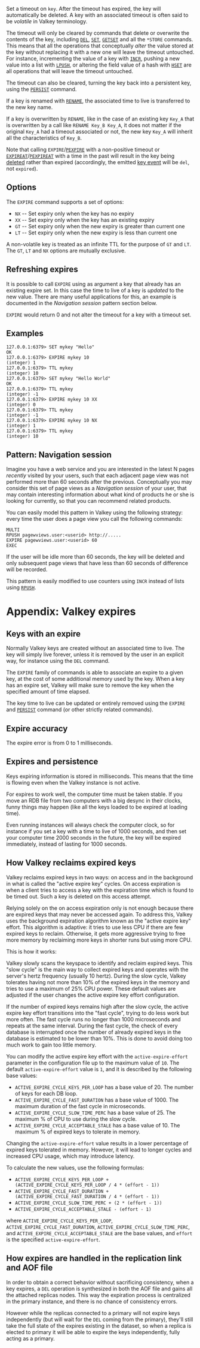 Set a timeout on `key`.
After the timeout has expired, the key will automatically be deleted.
A key with an associated timeout is often said to be _volatile_ in Valkey
terminology.

The timeout will only be cleared by commands that delete or overwrite the
contents of the key, including [`DEL`](del.md), [`SET`](set.md), [`GETSET`](getset.md) and all the `*STORE`
commands.
This means that all the operations that conceptually _alter_ the value stored at
the key without replacing it with a new one will leave the timeout untouched.
For instance, incrementing the value of a key with [`INCR`](incr.md), pushing a new value
into a list with [`LPUSH`](lpush.md), or altering the field value of a hash with [`HSET`](hset.md) are
all operations that will leave the timeout untouched.

The timeout can also be cleared, turning the key back into a persistent key,
using the [`PERSIST`](persist.md) command.

If a key is renamed with [`RENAME`](rename.md), the associated time to live is transferred to
the new key name.

If a key is overwritten by `RENAME`, like in the case of an existing key `Key_A`
that is overwritten by a call like `RENAME Key_B Key_A`, it does not matter if
the original `Key_A` had a timeout associated or not, the new key `Key_A` will
inherit all the characteristics of `Key_B`.

Note that calling `EXPIRE`/[`PEXPIRE`](pexpire.md) with a non-positive timeout or
[`EXPIREAT`](expireat.md)/[`PEXPIREAT`](pexpireat.md) with a time in the past will result in the key being
[deleted][del] rather than expired (accordingly, the emitted [key event][ntf]
will be `del`, not `expired`).

[del]: del.md
[ntf]: ../topics/notifications.md

## Options

The `EXPIRE` command supports a set of options:

* `NX` -- Set expiry only when the key has no expiry
* `XX` -- Set expiry only when the key has an existing expiry
* `GT` -- Set expiry only when the new expiry is greater than current one
* `LT` -- Set expiry only when the new expiry is less than current one

A non-volatile key is treated as an infinite TTL for the purpose of `GT` and `LT`.
The `GT`, `LT` and `NX` options are mutually exclusive.

## Refreshing expires

It is possible to call `EXPIRE` using as argument a key that already has an
existing expire set.
In this case the time to live of a key is _updated_ to the new value.
There are many useful applications for this, an example is documented in the
_Navigation session_ pattern section below.

`EXPIRE` would return 0 and not alter the timeout for a key with a timeout set.

## Examples

```
127.0.0.1:6379> SET mykey "Hello"
OK
127.0.0.1:6379> EXPIRE mykey 10
(integer) 1
127.0.0.1:6379> TTL mykey
(integer) 10
127.0.0.1:6379> SET mykey "Hello World"
OK
127.0.0.1:6379> TTL mykey
(integer) -1
127.0.0.1:6379> EXPIRE mykey 10 XX
(integer) 0
127.0.0.1:6379> TTL mykey
(integer) -1
127.0.0.1:6379> EXPIRE mykey 10 NX
(integer) 1
127.0.0.1:6379> TTL mykey
(integer) 10
```

## Pattern: Navigation session

Imagine you have a web service and you are interested in the latest N pages
_recently_ visited by your users, such that each adjacent page view was not
performed more than 60 seconds after the previous.
Conceptually you may consider this set of page views as a _Navigation session_
of your user, that may contain interesting information about what kind of
products he or she is looking for currently, so that you can recommend related
products.

You can easily model this pattern in Valkey using the following strategy: every
time the user does a page view you call the following commands:

```
MULTI
RPUSH pagewviews.user:<userid> http://.....
EXPIRE pagewviews.user:<userid> 60
EXEC
```

If the user will be idle more than 60 seconds, the key will be deleted and only
subsequent page views that have less than 60 seconds of difference will be
recorded.

This pattern is easily modified to use counters using `INCR` instead of lists
using [`RPUSH`](rpush.md).

# Appendix: Valkey expires

## Keys with an expire

Normally Valkey keys are created without an associated time to live.
The key will simply live forever, unless it is removed by the user in an
explicit way, for instance using the `DEL` command.

The `EXPIRE` family of commands is able to associate an expire to a given key,
at the cost of some additional memory used by the key.
When a key has an expire set, Valkey will make sure to remove the key when the
specified amount of time elapsed.

The key time to live can be updated or entirely removed using the `EXPIRE` and
[`PERSIST`](persist.md) command (or other strictly related commands).

## Expire accuracy

The expire error is from 0 to 1 milliseconds.

## Expires and persistence

Keys expiring information is stored in milliseconds.
This means that the time is flowing even when the Valkey instance is not active.

For expires to work well, the computer time must be taken stable.
If you move an RDB file from two computers with a big desync in their clocks,
funny things may happen (like all the keys loaded to be expired at loading
time).

Even running instances will always check the computer clock, so for instance if
you set a key with a time to live of 1000 seconds, and then set your computer
time 2000 seconds in the future, the key will be expired immediately, instead of
lasting for 1000 seconds.

## How Valkey reclaims expired keys

Valkey reclaims expired keys in two ways: on access and in the background in what is called the "active expire key" cycles. On access expiration is when a client tries to access a key with the expiration time which is found to be timed out. Such a key is deleted on this access attempt.

Relying solely on the on access expiration only is not enough because there are expired keys that may never be accessed again. To address this, Valkey uses the background expiration algorithm known as the "active expire key" effort. This  algorithm is adaptive: it tries to use less CPU if there are few expired keys to reclaim. Otherwise, it gets more aggressive trying to free more memory by reclaiming more keys in shorter runs but using more CPU. 

This is how it works:

Valkey slowly scans the keyspace to identify and reclaim expired keys. This "slow cycle" is the main way to collect expired keys and operates with the server's hertz frequency (usually 10 hertz). During the slow cycle, Valkey tolerates having not more than 10% of the expired keys in the memory and tries to use a maximum of 25% CPU power. These default values are adjusted if the user changes the active expire key effort configuration. 

If the number of expired keys remains high after the slow cycle, the active expire key effort transitions into the "fast cycle", trying to do less work but more often. The fast cycle runs no longer than 1000 microseconds and repeats at the same interval. During the fast cycle, the check of every database is interrupted once the number of already expired keys in the database is estimated to be lower than 10%. This is done to avoid doing too much work to gain too little memory. 

You can modify the active expire key effort with the `active-expire-effort` parameter in the configuration file up to the maximum value of `10`. The default `active-expire-effort` value is `1`, and it is described by the following base values:

* `ACTIVE_EXPIRE_CYCLE_KEYS_PER_LOOP` has a base value of 20. The number of keys for each DB loop.
* `ACTIVE_EXPIRE_CYCLE_FAST_DURATION` has a base value of 1000. The maximum duration of the fast cycle in microseconds.
* `ACTIVE_EXPIRE_CYCLE_SLOW_TIME_PERC` has a base value of 25. The maximum % of CPU to use during the slow cycle.
* `ACTIVE_EXPIRE_CYCLE_ACCEPTABLE_STALE` has a base value of 10. The maximum % of expired keys to tolerate in memory.

Changing the `active-expire-effort` value results in a lower percentage of expired keys tolerated in memory. However, it will lead to longer cycles and increased CPU usage, which may introduce latency.

To calculate the new values, use the following formulas:

* `ACTIVE_EXPIRE_CYCLE_KEYS_PER_LOOP + (ACTIVE_EXPIRE_CYCLE_KEYS_PER_LOOP / 4 * (effort - 1))`
* `ACTIVE_EXPIRE_CYCLE_FAST_DURATION + (ACTIVE_EXPIRE_CYCLE_FAST_DURATION / 4 * (effort - 1))`
* `ACTIVE_EXPIRE_CYCLE_SLOW_TIME_PERC + (2 * (effort - 1))`
* `ACTIVE_EXPIRE_CYCLE_ACCEPTABLE_STALE - (effort - 1)`

where `ACTIVE_EXPIRE_CYCLE_KEYS_PER_LOOP`, `ACTIVE_EXPIRE_CYCLE_FAST_DURATION`, `ACTIVE_EXPIRE_CYCLE_SLOW_TIME_PERC`, and `ACTIVE_EXPIRE_CYCLE_ACCEPTABLE_STALE` are the base values, and `effort` is the specified `active-expire-effort`.


## How expires are handled in the replication link and AOF file

In order to obtain a correct behavior without sacrificing consistency, when a
key expires, a `DEL` operation is synthesized in both the AOF file and gains all
the attached replicas nodes.
This way the expiration process is centralized in the primary instance, and there
is no chance of consistency errors.

However while the replicas connected to a primary will not expire keys
independently (but will wait for the `DEL` coming from the primary), they'll
still take the full state of the expires existing in the dataset, so when a
replica is elected to primary it will be able to expire the keys independently,
fully acting as a primary.

